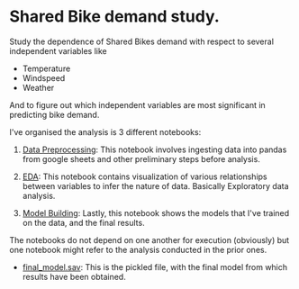 # Shared Bike demand study.

Study the dependence of Shared Bikes demand with respect to several independent variables like

- Temperature
- Windspeed
- Weather

And to figure out which independent variables are most significant in predicting bike demand.

I've organised the analysis is 3 different notebooks:

1.  [Data Preprocessing](https://github.com/hitesh-pathak/DS_assessment/blob/main/Bike_demand_data_pre_processing.ipynb): This  notebook involves ingesting data into pandas from google sheets and other preliminary steps before analysis.

2. [EDA](https://github.com/hitesh-pathak/DS_assessment/blob/main/Bike_demand_EDA.ipynb): This notebook contains visualization of various relationships between variables to infer the nature of data. Basically Exploratory data analysis.

3. [Model Building](https://github.com/hitesh-pathak/DS_assessment/blob/main/Bike_demand_Model_Building.ipynb): Lastly, this notebook shows the models that I've trained on the data, and the final results.

The notebooks do not depend on one another for execution (obviously) but one notebook might refer to the analysis conducted in the prior ones.

- [final_model.sav](https://github.com/hitesh-pathak/DS_assessment/blob/main/final_model.sav): This is the pickled file, with the final model from which results have been obtained.






